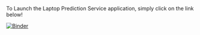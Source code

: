 To Launch the Laptop Prediction Service application, simply click on the link below!

[![Binder](https://mybinder.org/badge_logo.svg)](https://mybinder.org/v2/gh/SithProgrammer/C964_Capstone/main?labpath=Laptop_Price_Predictor.ipynb)
